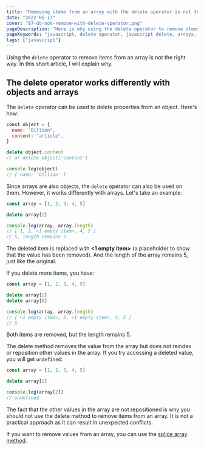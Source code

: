 ```yaml
---
title: "Removing items from an array with the delete operator is not the right way"
date: "2022-05-17"
cover: "87-do-not-remove-with-delete-operator.png"
pageDescription: "Here is why using the delete operator to remove items from an array is not the right way."
pageKeywords: "javascript, delete operator, javascript delete, arrays, objects"
tags: ["javascript"]
---
```


Using the `delete` operator to remove items from an array is not the right way. In this short article, I will explain why.

## The delete operator works differently with objects and arrays

The `delete` operator can be used to delete properties from an object. Here's how:

```js
const object = {
  name: "Dillion",
  content: "article",
}

delete object.content
// or delete object['content']

console.log(object)
// { name: 'Dillion' }
```

Since arrays are also objects, the `delete` operator can also be used on them. However, it works differently with arrays. Let's take an example:

```js
const array = [1, 2, 3, 4, 5]

delete array[2]

console.log(array, array.length)
// [ 1, 2, <1 empty item>, 4, 5 ]
// 5, length remains 5
```

The deleted item is replaced with **<1 empty item>** (a placeholder to show that the value has been removed). And the length of the array remains 5, just like the original.

If you delete more items, you have:

```js
const array = [1, 2, 3, 4, 5]

delete array[2]
delete array[0]

console.log(array, array.length)
// [ <1 empty item>, 2, <1 empty item>, 4, 5 ]
// 5
```

Both items are removed, but the length remains 5.

The delete method removes the value from the array but does not reindex or reposition other values in the array. If you try accessing a deleted value, you will get `undefined`:

```js
const array = [1, 2, 3, 4, 5]

delete array[2]

console.log(array[2])
// undefined
```

The fact that the other values in the array are not repositioned is why you should not use the delete method to remove items from an array. It is not a practical approach as it can result in unexpected conflicts.

If you want to remove values from an array, you can use the [splice array method](https://dev.to/dillionmegida/arraysplice-for-removing-replacing-or-adding-values-to-an-array-1k6c).
